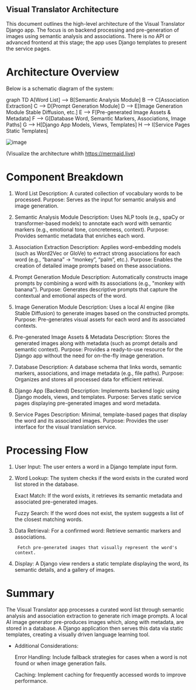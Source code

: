 ## Visual Translator Architecture

This document outlines the high-level architecture of the Visual Translator Django app. The focus is on backend processing and pre-generation of images using semantic analysis and associations. There is no API or advanced frontend at this stage; the app uses Django templates to present the service pages.

# Architecture Overview

Below is a schematic diagram of the system:

graph TD
    A[Word List] --> B[Semantic Analysis Module]
    B --> C[Association Extraction]
    C --> D[Prompt Generation Module]
    D --> E[Image Generation Module Stable Diffusion, etc.]
    E --> F[Pre-generated Image Assets & Metadata]
    F --> G[Database Word, Semantic Markers, Associations, Image Paths]
    G --> H[Django App Models, Views, Templates]
    H --> I[Service Pages Static Templates]

![image](https://github.com/user-attachments/assets/5974d144-f627-4313-bc70-170f3fe5c034)

(Visualize the architecture whith https://mermaid.live)

# Component Breakdown

1. Word List
Description: A curated collection of vocabulary words to be processed.
Purpose: Serves as the input for semantic analysis and image generation.

2. Semantic Analysis Module
Description: Uses NLP tools (e.g., spaCy or transformer-based models) to annotate each word with semantic markers (e.g., emotional tone, concreteness, context).
Purpose: Provides semantic metadata that enriches each word.

3. Association Extraction
Description: Applies word-embedding models (such as Word2Vec or GloVe) to extract strong associations for each word (e.g., “banana” → “monkey”, “palm”, etc.).
Purpose: Enables the creation of detailed image prompts based on these associations.

4. Prompt Generation Module
Description: Automatically constructs image prompts by combining a word with its associations (e.g., "monkey with banana").
Purpose: Generates descriptive prompts that capture the contextual and emotional aspects of the word.

5. Image Generation Module
Description: Uses a local AI engine (like Stable Diffusion) to generate images based on the constructed prompts.
Purpose: Pre-generates visual assets for each word and its associated contexts.

6. Pre-generated Image Assets & Metadata
Description: Stores the generated images along with metadata (such as prompt details and semantic context).
Purpose: Provides a ready-to-use resource for the Django app without the need for on-the-fly image generation.

7. Database
Description: A database schema that links words, semantic markers, associations, and image metadata (e.g., file paths).
Purpose: Organizes and stores all processed data for efficient retrieval.

8. Django App (Backend)
Description: Implements backend logic using Django models, views, and templates.
Purpose: Serves static service pages displaying pre-generated images and word metadata.

9. Service Pages
Description: Minimal, template-based pages that display the word and its associated images.
Purpose: Provides the user interface for the visual translation service.

# Processing Flow

1. User Input:
    The user enters a word in a Django template input form.

2. Word Lookup:
    The system checks if the word exists in the curated word list stored in the database.

    Exact Match: If the word exists, it retrieves its semantic metadata and associated pre-generated images.

    Fuzzy Search: If the word does not exist, the system suggests a list of the closest matching words.

3. Data Retrieval:
    For a confirmed word:
        Retrieve semantic markers and associations.

        Fetch pre-generated images that visually represent the word's context.
4. Display:
    A Django view renders a static template displaying the word, its semantic details, and a gallery of images.

# Summary

The Visual Translator app processes a curated word list through semantic analysis and association extraction to generate rich image prompts. A local AI image generator pre-produces images which, along with metadata, are stored in a database. A Django application then serves this data via static templates, creating a visually driven language learning tool.

* Additional Considerations:

    Error Handling: Include fallback strategies for cases when a word is not found or when image generation fails.

    Caching: Implement caching for frequently accessed words to improve performance.